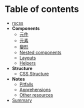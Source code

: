 # Table of contents

- [rscss](../README.md)
- **Components**
  - [元件](components.md)
  - [元素](elements.md)
  - [變形](variants.md)
  - [Nested components](nested-components.md)
  - [Layouts](layouts.md)
  - [Helpers](helpers.md)
- **Structure**
  - [CSS Structure](css-structure.md)
- **Notes**
  - [Pitfalls](pitfalls.md)
  - [Apprehensions](apprehensions.md)
  - [Other resources](other-resources.md)
- [Summary](summary.md)
